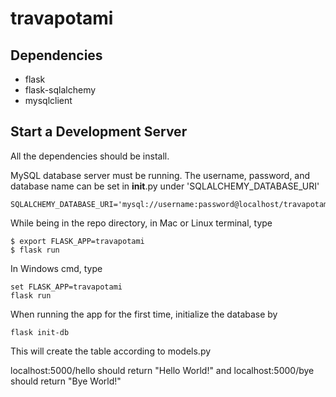 # travapotami

## Dependencies

* flask
* flask-sqlalchemy
* mysqlclient

## Start a Development Server

All the dependencies should be install. 

MySQL database server must be running. The username, password, and database name can be set in __init__.py under 'SQLALCHEMY_DATABASE_URI'

```
SQLALCHEMY_DATABASE_URI='mysql://username:password@localhost/travapotami'
```


While being in the repo directory, in Mac or Linux terminal, type

```
$ export FLASK_APP=travapotami
$ flask run
```

In Windows cmd, type

```
set FLASK_APP=travapotami
flask run
```

When running the app for the first time, initialize the database by

```
flask init-db
```

This will create the table according to models.py

localhost:5000/hello should return "Hello World!" and localhost:5000/bye should return "Bye World!"
